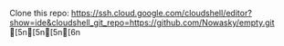Clone this repo: https://ssh.cloud.google.com/cloudshell/editor?show=ide&cloudshell_git_repo=https://github.com/Nowasky/empty.git
[5n[5n[5n[6n
